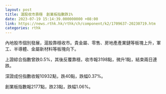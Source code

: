 ```yaml
---
layout: post
title: 滬股收市靠穩　創業板指數跌1%
date: 2023-07-19 15:14:39.000000000 +08:00
link: https://news.rthk.hk/rthk/ch/component/k2/1709637-20230719.htm
categories: rthk
---
```


內地股市個別發展，滬股靠穩收市。貴金屬、零售、房地產產業鏈等板塊上升，軍工、半導體、金屬新材料等板塊向下。

上證綜合指數曾跌0.5%，其後反覆靠穩，收市報3198點，微升1點，結束兩日連跌。

深證成份指數收報10932點，跌40點，跌幅0.37%。

創業板指數報2177點，跌23點，跌幅1.06%。

